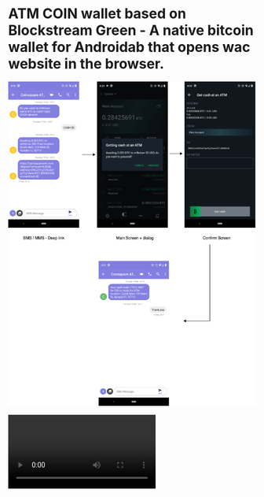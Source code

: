 # ATM COIN wallet based on Blockstream Green - A native bitcoin wallet for Androidab that opens wac website in the browser.

![Demo](assets/GreenWallet.io.png)

![Demo](assets/demoCNI.mp4)